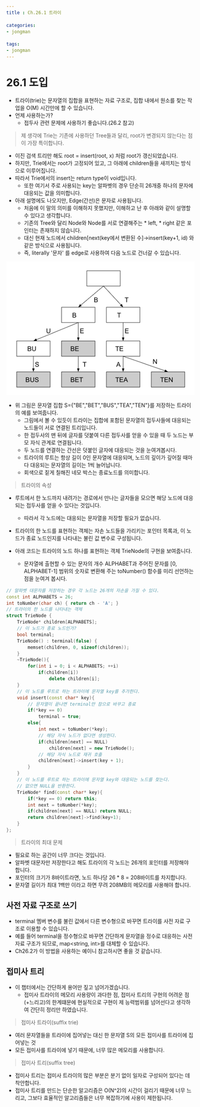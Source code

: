 ```yaml
---
title : Ch.26.1 트라이

categories:
- jongman

tags:
- jongman
---
```


# 26.1 도입

- 트라이(trie)는 문자열의 집합을 표현하는 자료 구조로, 집합 내에서 원소를 찾는 작업을 O(M) 시간만에
  할 수 있습니다.
- 언제 사용하는가?
    - 접두사 관련 문제에 사용하기 좋습니다.(26.2 참고)

> 제 생각에 Trie는 기존에 사용하던 Tree들과 달리, root가 변경되지 않는다는 점이 가장 특이합니다.
- 이진 검색 트리만 해도 root = insert(root, x) 처럼 root가 갱신되었습니다.
- 하지만, Trie에서는 root가 고정되어 있고, 그 아래에 children들을 새끼치는 방식으로 이루어집니다.
- 따라서 Trie에서의 insert는 return type이 void입니다.
  - 또한 여기서 주로 사용되는 key는 알파벳의 경우 단순히 26개중 하나의 문자에 대응되는 값을
    의미합니다.
- 아래 설명에도 나오지만, Edge(간선)은 문자로 사용됩니다.
  - 처음에 이 말의 의미를 이해하지 못했지만, 이해하고 난 후 아래와 같이 설명할 수 있다고 생각합니다.
  - 기존의 Tree와 달리 Node와 Node를 서로 연결해주는 * left, * right 같은 포인터는 존재하지
    않습니다.
  - 대신 현재 노드에서 children[next(key에서 변환된 수]->insert(key+1, id) 와 같은 방식으로
    사용됩니다.
  - 즉, literally '문자' 를 edge로 사용하여 다음 노드로 건너갈 수 있습니다.

![img1](/img/2019-12-31-Jongman-ch26-1-1.png)

- 위 그림은 문자열 집합 S={"BE","BET","BUS","TEA","TEN"}를 저장하는 트라이의 예를 보여줍니다.
    - 그림에서 볼 수 있듯이 트라이는 집합에 포함된 문자열의 접두사들에 대응되는 노드들이 서로 연결된
      트리입니다.
    - 한 접두사의 맨 뒤에 글자를 덧붙여 다른 접두사를 얻을 수 있을 때 두 노드는 부모 자식 관계로
      연결됩니다.
    - 두 노드를 연결하는 간선은 덧붙인 글자에 대응되는 것을 눈여겨봅시다.
    - 트라이의 루트는 항상 길이 0인 문자열에 대응되며, 노드의 깊이가 깊어질 때마다 대응되는 문자열의
      길이는 1씩 늘어납니다.
    - 회색으로 짙게 칠해진 네모 박스는 종료노드를 의미합니다.

> 트라이의 속성
- 루트에서 한 노드까지 내려가는 경로에서 만나는 글자들을 모으면 해당 노드에 대응되는 접두사를 얻을
  수 있다는 것입니다.
  - 따라서 각 노드에는 대응되는 문자열을 저장할 필요가 없습니다.
- 트라이의 한 노드를 표현하는 객체는 자손 노드들을 가리키는 포인터 목록과, 이 노드가 종료 노드인지를
  나타내는 불린 값 변수로 구성됩니다.


- 아래 코드는 트라이의 노드 하나를 표현하는 객체 TrieNode의 구현을 보여줍니다.
    - 문자열에 출현할 수 있는 문자의 개수 ALPHABET과 주어진 문자를 [0, ALPHABET-1] 범위의 숫자로
      변환해 주는 toNumber() 함수를 미리 선언하는 점을 눈여겨 봅시다.

```cpp
// 알파벳 대문자를 저장하는 경우 각 노드는 26개의 자손을 가질 수 있다.
const int ALPHABETS = 26;
int toNumber(char ch) { return ch - 'A'; }
// 트라이의 한 노드를 나타내는 객체
struct TrieNode {
    TrieNode* children[ALPHABETS];
    // 이 노드가 종료 노드인가?
    bool terminal;
    TrieNode() : terminal(false) {
        memset(children, 0, sizeof(children));
    }
    ~TrieNode(){
        for(int i = 0; i < ALPHABETS; ++i)
            if(children[i])
                delete children[i];
    }
    // 이 노드를 루트로 하는 트라이에 문자열 key를 추가한다.
    void insert(const char* key){
        // 문자열이 끝나면 terminal만 참으로 바꾸고 종료
        if(*key == 0)
            terminal = true;
        else{
            int next = toNumber(*key);
            // 해당 자식 노드가 없다면 생성한다.
            if(children[next] == NULL)
                children[next] = new TrieNode();
            // 해당 자식 노드로 재귀 호출
            children[next]->insert(key + 1);
        }
    }
    // 이 노드를 루트로 하는 트라이에 문자열 key와 대응되는 노드를 찾는다.
    // 없으면 NULL을 반환한다.
    TrieNode* find(const char* key){
        if(*key == 0) return this;
        int next = toNumber(*key);
        if(children[next] == NULL) return NULL;
        return children[next]->find(key+1);
    }
};
```

> 트라이의 최대 문제
- 필요로 하는 공간이 너무 크다는 것입니다.
- 알파벳 대문자만 저장한다고 해도 트라이의 각 노드는 26개의 포인터를 저장해야 합니다.
- 포인터의 크기가 8바이트라면, 노드 하나당 26 * 8 = 208바이트를 차지합니다.
- 문자열 길이가 최대 1백만 이라고 하면 무려 208MB의 메모리를 사용해야 합니다.

## 사전 자료 구조로 쓰기

- terminal 멤버 변수를 불린 값에서 다른 변수형으로 바꾸면 트라이를 사전 자료 구조로 이용할 수
  있습니다.
- 예를 들어 terminal을 정수형으로 바꾸면 간단하게 문자열을 정수로 대응하는 사전 자료 구조가 되므로,
  map<string, int>를 대체할 수 있습니다.
- Ch26.2가 이 방법을 사용하는 예이니 참고하시면 좋을 것 같습니다.

## 접미사 트리

- 이 챕터에서는 간단하게 용어만 짚고 넘어가겠습니다.
  - 접미사 트라이의 메모리 사용량이 과다한 점, 접미사 트리의 구현의 어려운 점(+느리고)의 한계떄문에
    현실적으로 구현이 제 능력범위를 넘어선다고 생각하여 간단히 정리만 하였습니다.

> 접미사 트라이(suffix trie)
- 여러 문자열들을 트라이에 집어넣는 대신 한 문자열 S의 모든 접미사를 트라이에 집어넣는 것
- 모든 접미사를 트라이에 넣기 때문에, 너무 많은 메모리를 사용합니다.


> 접미사 트리(suffix tree)
- 접미사 트리는 접미사 트라이의 많은 부분은 분기 없이 일자로 구성되어 있다는 데 착안합니다.
- 접미사 트리를 만드는 단순한 알고리즘은 O(N^2)의 시간이 걸리기 때문에 너무 느리고, 그보다 효율적인
  알고리즘들은 너무 복잡하기에 사용이 제한됩니다.
